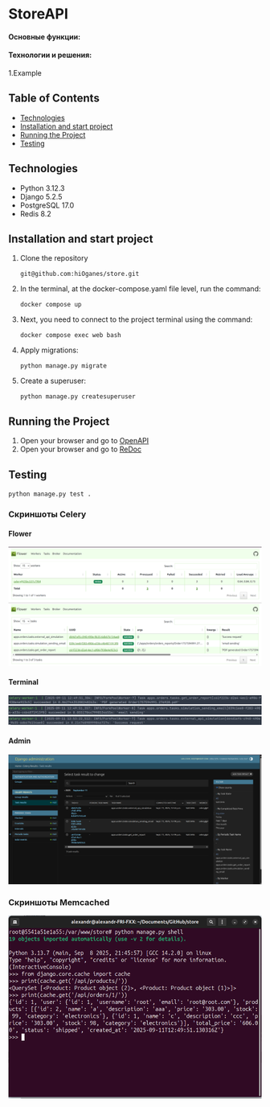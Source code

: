 # StoreAPI

#### Основные функции:

#### Технологии и решения:

1.Example

## Table of Contents

- [Technologies](#technologies)
- [Installation and start project](#installation-and-start-project)
- [Running the Project](#running-the-project)
- [Testing](#testing)

## Technologies

- Python 3.12.3
- Django 5.2.5
- PostgreSQL 17.0
- Redis 8.2

## Installation and start project

1. Clone the repository
    ```
    git@github.com:hiOganes/store.git
    ```

2. In the terminal, at the docker-compose.yaml file level, run the command:
    ```
    docker compose up
    ```

3. Next, you need to connect to the project terminal using the command:
    ```
    docker compose exec web bash
    ```

4. Apply migrations:
    ```
    python manage.py migrate
    ```

5. Create a superuser:
    ```
    python manage.py createsuperuser
    ```

## Running the Project

1. Open your browser and go to [OpenAPI](http://0.0.0.0:8001/api/schema/swagger-ui/)
2. Open your browser and go to [ReDoc](http://0.0.0.0:8001/api/schema/redoc/)

## Testing

   ```
 python manage.py test .
   ```

### Скриншоты Celery
#### Flower
![celery_flower](https://raw.githubusercontent.com/hiOganes/store/main/screenshots/celery_flower.png)
![celery_flower_tasks](https://raw.githubusercontent.com/hiOganes/store/main/screenshots/celery_flower_tasks.png)
#### Terminal
![celery_terminal_gen_pdf](https://raw.githubusercontent.com/hiOganes/store/main/screenshots/celery_terminal_gen_pdf.png)
![celery_terminal_sending_email](https://raw.githubusercontent.com/hiOganes/store/main/screenshots/celery_terminal_sending_email.png)
![celery_terminsl_api_simulation](https://raw.githubusercontent.com/hiOganes/store/main/screenshots/celery_terminsl_api_simulation.png)
#### Admin
![celery_admin](https://raw.githubusercontent.com/hiOganes/store/main/screenshots/celery_admin.png)

### Скриншоты Memcached

<p align="center">
 <img width="1000px" src="https://raw.githubusercontent.com/hiOganes/store/main/screenshots/memcache.png" alt="qr"/>
</p>